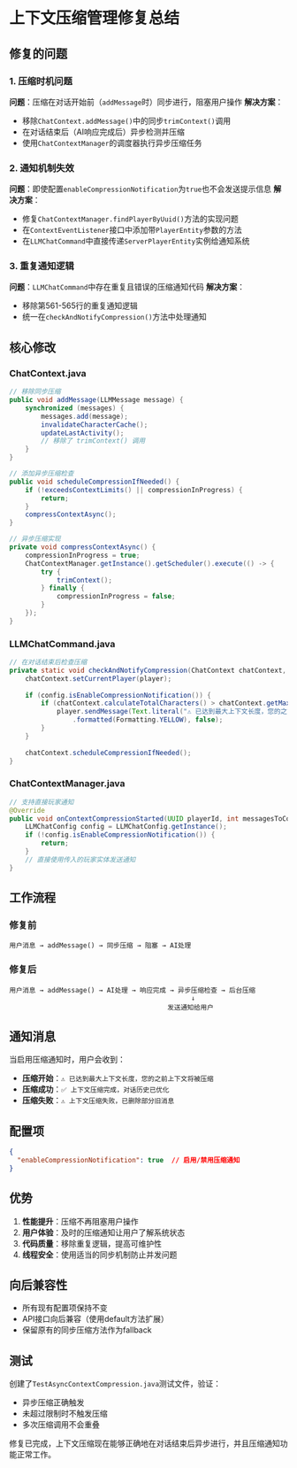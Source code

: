 # 上下文压缩管理修复总结

## 修复的问题

### 1. 压缩时机问题
**问题**：压缩在对话开始前（`addMessage`时）同步进行，阻塞用户操作
**解决方案**：
- 移除`ChatContext.addMessage()`中的同步`trimContext()`调用
- 在对话结束后（AI响应完成后）异步检测并压缩
- 使用`ChatContextManager`的调度器执行异步压缩任务

### 2. 通知机制失效
**问题**：即使配置`enableCompressionNotification`为`true`也不会发送提示信息
**解决方案**：
- 修复`ChatContextManager.findPlayerByUuid()`方法的实现问题
- 在`ContextEventListener`接口中添加带`PlayerEntity`参数的方法
- 在`LLMChatCommand`中直接传递`ServerPlayerEntity`实例给通知系统

### 3. 重复通知逻辑
**问题**：`LLMChatCommand`中存在重复且错误的压缩通知代码
**解决方案**：
- 移除第561-565行的重复通知逻辑
- 统一在`checkAndNotifyCompression()`方法中处理通知

## 核心修改

### ChatContext.java
```java
// 移除同步压缩
public void addMessage(LLMMessage message) {
    synchronized (messages) {
        messages.add(message);
        invalidateCharacterCache();
        updateLastActivity();
        // 移除了 trimContext() 调用
    }
}

// 添加异步压缩检查
public void scheduleCompressionIfNeeded() {
    if (!exceedsContextLimits() || compressionInProgress) {
        return;
    }
    compressContextAsync();
}

// 异步压缩实现
private void compressContextAsync() {
    compressionInProgress = true;
    ChatContextManager.getInstance().getScheduler().execute(() -> {
        try {
            trimContext();
        } finally {
            compressionInProgress = false;
        }
    });
}
```

### LLMChatCommand.java
```java
// 在对话结束后检查压缩
private static void checkAndNotifyCompression(ChatContext chatContext, ServerPlayerEntity player, LLMChatConfig config) {
    chatContext.setCurrentPlayer(player);
    
    if (config.isEnableCompressionNotification()) {
        if (chatContext.calculateTotalCharacters() > chatContext.getMaxContextCharacters()) {
            player.sendMessage(Text.literal("⚠️ 已达到最大上下文长度，您的之前上下文将被压缩")
                .formatted(Formatting.YELLOW), false);
        }
    }
    
    chatContext.scheduleCompressionIfNeeded();
}
```

### ChatContextManager.java
```java
// 支持直接玩家通知
@Override
public void onContextCompressionStarted(UUID playerId, int messagesToCompress, PlayerEntity player) {
    LLMChatConfig config = LLMChatConfig.getInstance();
    if (!config.isEnableCompressionNotification()) {
        return;
    }
    // 直接使用传入的玩家实体发送通知
}
```

## 工作流程

### 修复前
```
用户消息 → addMessage() → 同步压缩 → 阻塞 → AI处理
```

### 修复后
```
用户消息 → addMessage() → AI处理 → 响应完成 → 异步压缩检查 → 后台压缩
                                              ↓
                                        发送通知给用户
```

## 通知消息

当启用压缩通知时，用户会收到：
- **压缩开始**：`⚠️ 已达到最大上下文长度，您的之前上下文将被压缩`
- **压缩成功**：`✅ 上下文压缩完成，对话历史已优化`
- **压缩失败**：`⚠️ 上下文压缩失败，已删除部分旧消息`

## 配置项

```json
{
  "enableCompressionNotification": true  // 启用/禁用压缩通知
}
```

## 优势

1. **性能提升**：压缩不再阻塞用户操作
2. **用户体验**：及时的压缩通知让用户了解系统状态
3. **代码质量**：移除重复逻辑，提高可维护性
4. **线程安全**：使用适当的同步机制防止并发问题

## 向后兼容性

- 所有现有配置项保持不变
- API接口向后兼容（使用default方法扩展）
- 保留原有的同步压缩方法作为fallback

## 测试

创建了`TestAsyncContextCompression.java`测试文件，验证：
- 异步压缩正确触发
- 未超过限制时不触发压缩
- 多次压缩调用不会重叠

修复已完成，上下文压缩现在能够正确地在对话结束后异步进行，并且压缩通知功能正常工作。

